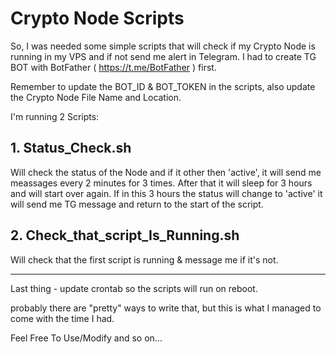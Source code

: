 # Crypto Node Scripts


So, I was needed some simple scripts that will check if my Crypto Node is running in my VPS and if not send me alert in Telegram.
I had to create TG BOT with BotFather ( https://t.me/BotFather ) first.

Remember to update the BOT_ID & BOT_TOKEN in the scripts, also update the Crypto Node File Name and Location.


I'm running 2 Scripts:

## 1. Status_Check.sh  
   Will check the status of the Node and if it other then 'active', it will send me meassages every 2 minutes for 3 times.
   After that it will sleep for 3 hours and will start over again. If in this 3 hours the status will change to 'active' it will send me TG message
   and return to the start of the script.


## 2. Check_that_script_Is_Running.sh  
   Will check that the first script is running & message me if it's not.

------------------------


Last thing - update crontab so the scripts will run on reboot.

probably there are "pretty" ways to write that, but this is what I managed to come with the time I had.


Feel Free To Use/Modify and so on...

